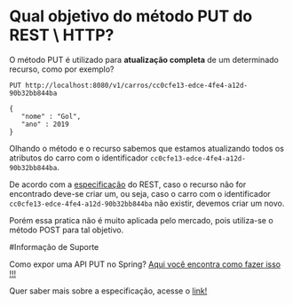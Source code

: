 # Qual objetivo do método PUT do REST \ HTTP?

O método PUT é utilizado para **atualização completa** de um determinado recurso, como por exemplo?

```
PUT http://localhost:8080/v1/carros/cc0cfe13-edce-4fe4-a12d-90b32bb844ba

{
   "nome" : "Gol",
   "ano" : 2019
}
```

Olhando o método e o recurso sabemos que estamos atualizando todos os atributos do carro com o identificador 
`cc0cfe13-edce-4fe4-a12d-90b32bb844ba`.

De acordo com a [especificação](https://tools.ietf.org/html/rfc7231#section-4.3.4) do REST, caso o recurso não for encontrado deve-se criar um, ou seja, caso o carro com o
identificador `cc0cfe13-edce-4fe4-a12d-90b32bb844ba` não existir, devemos criar um novo.

Porém essa pratica não é muito aplicada pelo mercado, pois utiliza-se o método POST para tal objetivo.

#Informação de Suporte

Como expor uma API PUT no Spring? [Aqui você encontra como fazer isso !!!](../informacao_suporte/spring-put-api.md)

Quer saber mais sobre a especificação, acesse o [link!](https://tools.ietf.org/html/rfc7231#section-4.3.4)